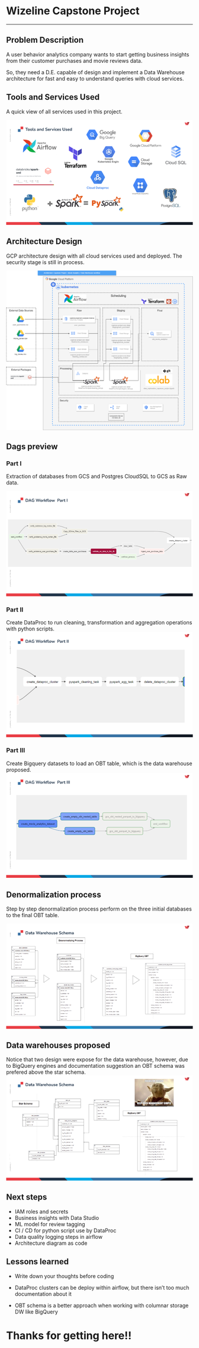 # Wizeline Capstone Project
---

## Problem Description

A user behavior analytics company wants to start getting business insights from their customer purchases and movie reviews data.

So, they need a D.E. capable of design and implement a Data Warehouse architecture for fast and easy to understand queries with cloud services.  


## Tools and Services Used

A quick view of all services used in this project.

![Tools and Services Used](diagrams/tools_used.png)

## Architecture Design

GCP architecture design with all cloud services used and deployed. The security stage is still in process. 

![Tools and Services Used](diagrams/infrastructure_diagram.png)

## Dags preview

### Part I
Extraction of databases from GCS and Postgres CloudSQL to GCS as Raw data. 

![Tools and Services Used](diagrams/dag_workflowI.png)

### Part II
Create DataProc to run cleaning, transformation and aggregation operations with python scripts.
![Tools and Services Used](diagrams/dag_workflowII.png)

### Part III
Create Bigquery datasets to load an OBT table, which is the data warehouse proposed.
![Tools and Services Used](diagrams/dag_workflowIII.png)

## Denormalization process

Step by step denormalization process perform on the three initial databases to the final OBT table.

![Tools and Services Used](diagrams/denormalization_process.png)

## Data warehouses proposed

Notice that two design were expose for the data warehouse, however, due to BigQuery engines and documentation suggestion an OBT schema was prefered above the star schema.
![Tools and Services Used](diagrams/DW_proposals.png)


## Next steps


- IAM roles and secrets
- Business insights with Data Studio
- ML model for review tagging
- CI / CD for python script use by DataProc
- Data quality logging steps in airflow
- Architecture diagram as code


## Lessons learned

- Write down your thoughts before coding

- DataProc clusters can be deploy within airflow, but there isn’t too much documentation about it 

- OBT schema is a better approach when working with columnar storage DW like BigQuery



# Thanks for getting here!!


